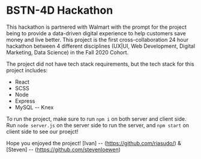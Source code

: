 # BSTN-4D Hackathon #

This hackathon is partnered with Walmart with the prompt for the project being to provide a data-driven digital experience to help customers save money and live better. This project is the first cross-collaboration 24 hour hackathon between 4 different disciplines (UX|UI, Web Development, Digital Marketing, Data Science) in the Fall 2020 Cohort.  

The project did not have tech stack requirements, but the tech stack for this project includes:

- React
- SCSS
- Node 
- Express
- MySQL -- Knex

To run the project, make sure to run `npm i` on both server and client side. Run `node server.js` on the server side to run the server, and `npm start` on client side to see our proejct!

Hope you enjoyed the project! 
[Ivan] -- (https://github.com/riasudo/) & [Steven] -- (https://github.com/stevenloewen)
